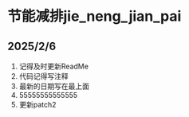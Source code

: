 # 节能减排jie_neng_jian_pai
## 2025/2/6
1. 记得及时更新ReadMe
2. 代码记得写注释
3. 最新的日期写在最上面
4. 55555555555555
5. 更新patch2
